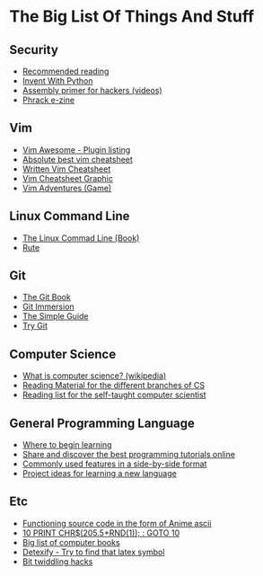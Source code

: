 The Big List Of Things And Stuff
===

Security
-- 
* [Recommended reading](http://dfir.org/?q=node/8)
* [Invent With Python](http://inventwithpython.com/hacking/chapters/)
* [Assembly primer for hackers (videos)](http://www.securitytube.net/groups?operation=view&groupId=5)
* [Phrack e-zine](http://phrack.org/)

Vim
---
* [Vim Awesome - Plugin listing](http://vimawesome.com/)
* [Absolute best vim cheatsheet](https://rawgit.com/darcyparker/1886716/raw/eab57dfe784f016085251771d65a75a471ca22d4/vimModeStateDiagram.svg)
* [Written Vim Cheatsheet](http://csnipp.com/go_on/69)
* [Vim Cheatsheet Graphic](http://sheet.shiar.nl/vi)
* [Vim Adventures (Game)](http://vim-adventures.com/)

Linux Command Line
---
* [The Linux Commad Line (Book)](http://linuxcommand.org/tlcl.php)
* [Rute](http://rute.2038bug.com/index.html.gz)

Git
---
* [The Git Book](http://git-scm.com/book/en/v2)
* [Git Immersion](http://gitimmersion.com/)
* [The Simple Guide](http://rogerdudler.github.io/git-guide/)
* [Try Git](https://try.github.io/levels/1/challenges/1)

Computer Science
---
* [What is computer science? (wikipedia)](http://en.wikipedia.org/wiki/Outline_of_computer_science)
* [Reading Material for the different branches of CS](http://www.reddit.com/r/compsci/comments/gprp0/is_there_a_list_of_the_canonical_introductory/)
* [Reading list for the self-taught computer scientist ](http://www.reddit.com/r/books/comments/ch0wt/a_reading_list_for_the_selftaught_computer/)

General Programming Language
---
* [Where to begin learning](http://www.reddit.com/r/learnprogramming/comments/2ksa0r/5_best_websites_to_start_learning_programming/)
* [Share and discover the best programming tutorials online](http://hackr.io/)
* [Commonly used features in a side-by-side format](http://hyperpolyglot.org)
* [Project ideas for learning a new language](https://github.com/plt/racket/wiki/Intro-Projects)

Etc
---
* [Functioning source code in the form of Anime ascii](http://uguu.org/sources.html)
* [10 PRINT CHR$(205.5+RND(1)); : GOTO 10](http://10print.org/)
* [Big list of computer books](http://en.wikibooks.org/wiki/Subject:Computing)
* [Detexify - Try to find that latex symbol](http://detexify.kirelabs.org/classify.html)
* [Bit twiddling hacks](http://graphics.stanford.edu/~seander/bithacks.html)
